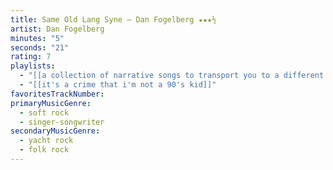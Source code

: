 ```yaml
---
title: Same Old Lang Syne — Dan Fogelberg ★★★½
artist: Dan Fogelberg
minutes: "5"
seconds: "21"
rating: 7
playlists:
  - "[[a collection of narrative songs to transport you to a different world]]"
  - "[[it's a crime that i'm not a 90's kid]]"
favoritesTrackNumber:
primaryMusicGenre:
  - soft rock
  - singer-songwriter
secondaryMusicGenre:
  - yacht rock
  - folk rock
---
```

